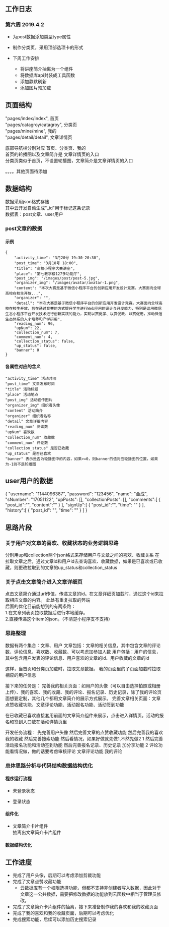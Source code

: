 ## 工作日志
### 第六周 2019.4.2
- 为post数据添加类型type属性
- 制作分类页，采用顶部选项卡的形式

- 下周工作安排
    + 将讲座简介抽离为一个组件
    + 将数据库api封装成工具函数
    + 添加静默刷新
    + 添加图片预加载



## 页面结构
  "pages/index/index",        首页      
  "pages/catagroy/catagroy",  分类页      
  "pages/mine/mine",          我的      
  "pages/detail/detail",          文章详情页      
   

  底部导航栏分别对应 首页、分类页、我的     
  首页的轮播图以及文章简介是 文章详情页的入口        
  分类页类似于首页，不设置轮播图，文章简介是文章详情页的入口      

  。。。。其他页面待添加      

## 数据结构
数据采用json格式存储          
其中云开发自动生成"_id"用于标记这条记录         
数据表：post文章、user用户       

### post文章的数据
#### 示例
    {
        "activity_time": "3月20号 19:30-20:30",
        "post_time": "3月18号 18:00",
        "title": "高校小程序大赛讲座",
        "place": "第七教学楼127多功能厅",
        "post_img": "/images/post/post-5.jpg",
        "organizer_img": "/images/avatar/avatar-1.png",
        "content": "本次大赛是基于微信小程序平台的创新应用开发设计竞赛。大赛面向全球高校在校生开放...",
        "organizer": "",
        "detail": "本次大赛是基于微信小程序平台的创新应用开发设计竞赛。大赛面向全球高校在校生开放，旨在通过竞赛的方式提升学生进行Web应用的设计与开发能力，特别是运用微信生态小程序平台开发技术进行创新实践的能力，实现以赛促学、以赛促教、以赛促用，推动微信生态体系的人才培养和产学研用",
        "reading_num": 96,
        "upNum": 22,
        "collection_num": 7,
        "comment_num": 4,
        "collection_status": false,
        "up_status": false,
        "banner": 0
    }
#### 各属性对应的含义
    "activity_time" 活动时间
    "post_time" 文章发布时间
    "title" 活动标题
    "place" 活动地点
    "post_img" 活动宣传图片
    "organizer_img" 组织者头像 
    "content" 活动简介
    "organizer" 组织者名称
    "detail" 文章详细内容
    "reading_num" 阅读数
    "upNum" 喜欢数
    "collection_num" 收藏数
    "comment_num" 评论数
    "collection_status" 是否已收藏
    "up_status" 是否已喜欢
    "banner" 表示是否为轮播图中的内容，如果>=0，则banner的值对应轮播图的位置，如果为-1则不是轮播图

## user用户的数据
{
    "username": "1144096387",
    "password": "123456",
    "name": "金成",
    "sNumber": "17051122",
    "upPosts": [],
    "collectionPosts": [],
    "comments":[
        {
            "post_id":"",
            "content":""
        }
    ],
    "signUp":[
        {
            "post_id":"",
            "time": ""
        }
    ],
    "history":[
        {
            "post_id": "",
            "time": ""
        }
    ]
}

## 思路片段
### 关于用户对文章的喜欢、收藏状态的业务逻辑思路
分别用up和collection两个json格式来存储用户与文章之间的喜欢、收藏关系
在拉取文章之后，通过文章id和用户id去查询喜欢、收藏数据，如果是已喜欢或已收藏，则更改拉取到的文章的up_status和collection_status

### 关于点击文章简介进入文章详细页
点击文章简介通过url传值，传递文章的id。在文章详细页加载时，通过这个id来拉取相应文章的内容。
此处有重复拉取的弊端      
后面的优化目前能想到的有两条路：      
1.在文章列表页拉取数据后进行本地缓存。      
2.直接传递这个item的json。（不清楚小程序支不支持）    





### 思路整理

数据有两个集合：文章、用户
文章包括：文章的相关信息，其中包含文章的评论数、评论信息、喜欢数、收藏数、可以考虑加参加人数
用户包括：用户的信息，其中包含用户发表的评论信息、用户喜欢的文章的id、用户收藏的文章的id

这样，当首页和分类页加载时，拉取文章数据。
我的页面里的子页面加载时拉取相应的用户信息

接下来的任务是：
完善我的相关页面：如用户的头像（可以自由选择拍照或相册上传）、我的喜欢、我的收藏、我的评论、报名记录、历史记录，除了我的评论页面想要定制，其他几个都用文章简介的展示方式展示。
完善文章相关页面：文章点赞收藏功能、文章评论功能、活动报名功能、活动签到功能

在已收藏已喜欢直接套用前面的文章简介组件来展示，点击进入详情页。活动的报名和签到入口放在活动详情页里


开发任务流程：
先完善用户头像
然后完善文章的点赞收藏功能
然后完善我的喜欢我的收藏
然后完善搜索功能
然后看情况，如果好做就先做1,不然先做2
1   然后完善活动报名功能和活动签到功能
    然后完善报名记录、历史记录
    加分享功能
2    评论功能看情况做，做的话要考虑审核评论
    文章评论功能
    我的评论


### 总体思路分析与代码结构数据结构优化

#### 程序运行流程
- 未登录状态            

- 登录状态          
#### 组件化 
- 文章简介卡片组件          
抽离出文章简介卡片组件
#### 数据结构优化


## 工作进度
- 完成了用户头像，后期可以考虑添加剪裁功能
- 完成了文章点赞收藏功能
    + 云数据库有一个权限选择功能，但都不支持非创建者写入数据，因此对于文章这一公共数据，需要把修改数据的功能放到云函数中相当于管理员修改。
- 完成了文章简介卡片组件的抽离，接下来准备制作我的喜欢和我的收藏页面
- 完成了我的喜欢和我的收藏页面，后期可以考虑优化
- 完成搜索功能，后续可以添加历史搜索记录


